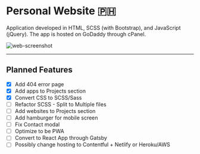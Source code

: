 # Personal Website :philippines:

Application developed in HTML, SCSS (with Bootstrap), and JavaScript (jQuery). The app is hosted on GoDaddy through cPanel.

![web-screenshot](https://user-images.githubusercontent.com/50670255/70693069-ac4ccb80-1c8a-11ea-8446-85a22b9b117b.png)

---

## Planned Features

- [x] Add 404 error page
- [x] Add apps to Projects section
- [x] Convert CSS to SCSS/Sass
- [ ] Refactor SCSS - Split to Multiple files
- [ ] Add websites to Projects section
- [ ] Add hamburger for mobile screen
- [ ] Fix Contact modal
- [ ] Optimize to be PWA
- [ ] Convert to React App through Gatsby
- [ ] Possibly change hosting to Contentful + Netlify or Heroku/AWS

